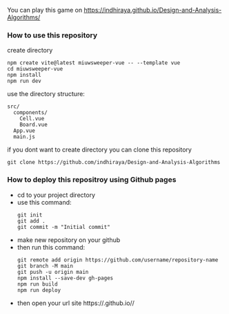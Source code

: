 You can play this game on https://indhiraya.github.io/Design-and-Analysis-Algorithms/
### How to use this repository
create directory
```
npm create vite@latest miuwsweeper-vue -- --template vue
cd miuwsweeper-vue
npm install
npm run dev
```
use the directory structure:
```
src/
  components/
    Cell.vue
    Board.vue
  App.vue
  main.js
```

if you dont want to create directory you can clone this repository
```
git clone https://github.com/indhiraya/Design-and-Analysis-Algorithms
```
### How to deploy this repositroy using Github pages
- cd to your project directory
- use this command:
  ```
  git init
  git add .
  git commit -m "Initial commit"
  ```
- make new repository on your github
- then run this command:
  ```
  git remote add origin https://github.com/username/repository-name
  git branch -M main
  git push -u origin main
  npm install --save-dev gh-pages
  npm run build
  npm run deploy
  ```
- then open your url site https://<USERNAME>.github.io/<REPO-NAME>/
  
